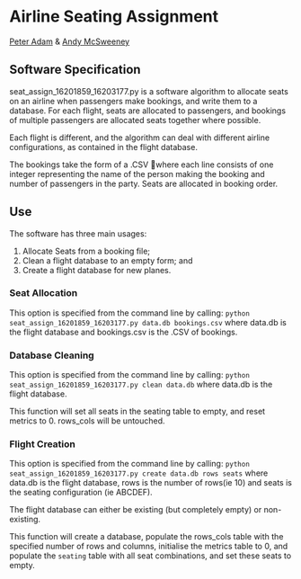 # Airline Seating Assignment
[Peter Adam](https://github.com/Padam-0) & [Andy McSweeney](https://github.com/mcsweena)


## Software Specification
seat_assign_16201859_16203177.py is a software algorithm to allocate seats 
on an airline when passengers make bookings, and write them to a database. For 
each flight, seats are allocated to passengers, and bookings of multiple 
passengers are allocated seats together where possible.

Each flight is different, and the algorithm can deal with different airline 
configurations, as contained in the flight database.

The bookings take the form of a .CSV where each line consists of one 
integer representing the name of the person making the booking and number of 
passengers in the party. Seats are allocated in booking order.

## Use

The software has three main usages:

1. Allocate Seats from a booking file;
2. Clean a flight database to an empty form; and
3. Create a flight database for new planes.

### Seat Allocation

This option is specified from the command line by calling:
`python seat_assign_16201859_16203177.py data.db bookings.csv`
where data.db is the flight database and bookings.csv is the .CSV of bookings.



### Database Cleaning

This option is specified from the command line by calling:
`python seat_assign_16201859_16203177.py clean data.db`
where data.db is the flight database.

This function will set all seats in the seating table to empty, and reset 
metrics to 0. rows_cols will be untouched.


### Flight Creation

This option is specified from the command line by calling:
`python seat_assign_16201859_16203177.py create data.db rows seats`
where data.db is the flight database, rows is the number of rows(ie 10) and 
seats is the seating configuration (ie ABCDEF).

The flight database can either be existing (but completely empty) or 
non-existing.

This function will create a database, populate the rows_cols table with the 
specified number of rows and columns, initialise the metrics table to 0, and
 populate the `seating` table with all seat combinations, and set these 
 seats to empty.


